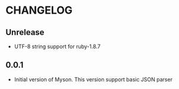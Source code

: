 # CHANGELOG

## Unrelease

- UTF-8 string support for ruby-1.8.7

## 0.0.1

- Initial version of Myson. This version support basic JSON parser